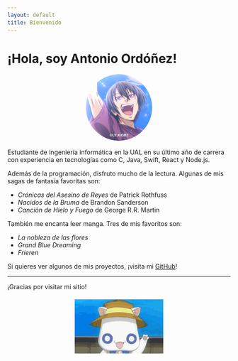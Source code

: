 ```yaml
---
layout: default
title: Bienvenido
---
```


# ¡Hola, soy Antonio Ordóñez!

<div style="text-align: center;">
  <img src="/assets/antonio.png" alt="Foto de perfil" style="width: 150px; border-radius: 50%;">
</div>

Estudiante de ingeniería informática en la UAL en su último año de carrera con experiencia en tecnologías como C, Java, Swift, React y Node.js.

Además de la programación, disfruto mucho de la lectura. Algunas de mis sagas de fantasía favoritas son:

- *Crónicas del Asesino de Reyes* de Patrick Rothfuss
- *Nacidos de la Bruma* de Brandon Sanderson
- *Canción de Hielo y Fuego* de George R.R. Martin

También me encanta leer manga. Tres de mis favoritos son:

- *La nobleza de las flores*
- *Grand Blue Dreaming*
- *Frieren*

Si quieres ver algunos de mis proyectos, ¡visita mi [GitHub](https://github.com/aom387ISO)!

---

¡Gracias por visitar mi sitio!

<div style="text-align: center; margin-top: 20px;">
  <img src="/assets/presidenteAria.gif" alt="Despedida" style="width: 200px;">
</div>
